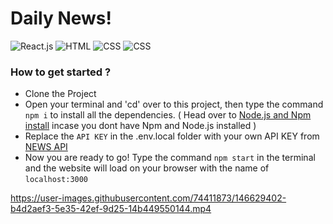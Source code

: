 
# Daily News!


![React.js](https://img.shields.io/badge/React-20232A?style=for-the-badge&logo=react&logoColor=61DAFB) ![HTML](https://img.shields.io/badge/HTML5-E34F26?style=for-the-badge&logo=html5&logoColor=white) ![CSS](https://img.shields.io/badge/JavaScript-323330?style=for-the-badge&logo=javascript&logoColor=F7DF1E) ![CSS](https://img.shields.io/badge/CSS3-1572B6?style=for-the-badge&logo=css3&logoColor=white)

### How to get started ? 
- Clone the Project 
- Open your terminal and 'cd' over to this project, then type the command `npm i` to install all the dependencies. ( Head over to [Node.js and Npm install](https://docs.npmjs.com/downloading-and-installing-node-js-and-npm) incase you dont have Npm and Node.js installed ) 
- Replace the `API KEY` in the .env.local folder with your own API KEY from [NEWS API](https://newsapi.org/)
- Now you are ready to go! Type the command `npm start` in the terminal and the website will load on your browser with the name of `localhost:3000`




https://user-images.githubusercontent.com/74411873/146629402-b4d2aef3-5e35-42ef-9d25-14b449550144.mp4

